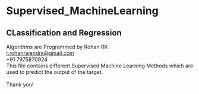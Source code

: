 # Supervised_MachineLearning
## CLassification and Regression 
Algorithms are Programmed by Rohan RK <br>
r.rohanrajendra@gmail.com <br>
+91 7975870924 <br>
This file contains different Supervised Machine Learning Methods which are used to predict the output of the target.<br>
<br>
Thank you! 
